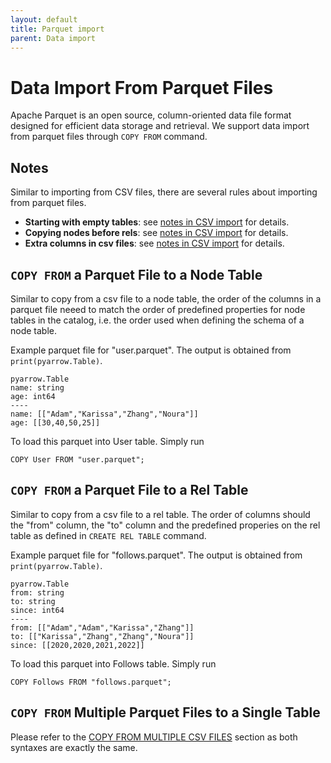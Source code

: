 ```yaml
---
layout: default
title: Parquet import
parent: Data import
---
```


# Data Import From Parquet Files
Apache Parquet is an open source, column-oriented data file format designed for efficient data storage and retrieval. We support data import from parquet files through `COPY FROM` command.

## Notes
Similar to importing from CSV files, there are several rules about importing from parquet files.
- **Starting with empty tables**: see [notes in CSV import](csv-import.md#several-notes) for details.
- **Copying nodes before rels**: see [notes in CSV import](csv-import.md#several-notes) for details.
- **Extra columns in csv files**: see [notes in CSV import](csv-import.md#several-notes) for details.

## `COPY FROM` a Parquet File to a Node Table
Similar to copy from a csv file to a node table, the order of the columns in a parquet file neeed to match the order of predefined properties for node tables in the catalog, i.e. the order used when defining the schema of a node table.

Example parquet file for "user.parquet". The output is obtained from `print(pyarrow.Table)`.
```
pyarrow.Table
name: string
age: int64
----
name: [["Adam","Karissa","Zhang","Noura"]]
age: [[30,40,50,25]]
```
To load this parquet into User table. Simply run
```
COPY User FROM "user.parquet";
```

## `COPY FROM` a Parquet File to a Rel Table
Similar to copy from a csv file to a rel table. The order of columns should the "from" column, the "to" column and the predefined properies on the rel table as defined in `CREATE REL TABLE` command.

Example parquet file for "follows.parquet". The output is obtained from `print(pyarrow.Table)`.
```
pyarrow.Table
from: string
to: string
since: int64
----
from: [["Adam","Adam","Karissa","Zhang"]]
to: [["Karissa","Zhang","Zhang","Noura"]]
since: [[2020,2020,2021,2022]]
```
To load this parquet into Follows table. Simply run
```
COPY Follows FROM "follows.parquet";
```

## `COPY FROM` Multiple Parquet Files to a Single Table
Please refer to the [COPY FROM MULTIPLE CSV FILES](csv-import.md#copy-from-multiple-csv-files-to-a-single-table) section as both syntaxes are exactly the same.
